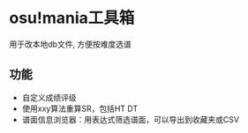 # osu!mania工具箱
用于改本地db文件, 方便按难度选谱
## 功能
- 自定义成绩评级
- 使用xxy算法重算SR，包括HT DT
- 谱面信息浏览器：用表达式筛选谱面，可以导出到收藏夹或CSV
